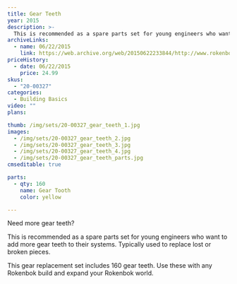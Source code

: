 ```yaml
---
title: Gear Teeth
year: 2015
description: >-
  This is recommended as a spare parts set for young engineers who want to add more gear teeth to their systems. Typically used to replace lost or broken pieces.
archiveLinks:
  - name: 06/22/2015
    link: https://web.archive.org/web/20150622233844/http://www.rokenbok.com/shop/construction/gear-teeth-explore-mechanical-devices
priceHistory:
  - date: 06/22/2015
    price: 24.99
skus:
  - "20-00327"
categories: 
  - Building Basics
video: ""
plans:

thumb: /img/sets/20-00327_gear_teeth_1.jpg
images:
  - /img/sets/20-00327_gear_teeth_2.jpg
  - /img/sets/20-00327_gear_teeth_3.jpg
  - /img/sets/20-00327_gear_teeth_4.jpg
  - /img/sets/20-00327_gear_teeth_parts.jpg
cmseditable: true

parts:
  - qty: 160
    name: Gear Tooth
    color: yellow

---
```

Need more gear teeth?

This is recommended as a spare parts set for young engineers who want to add more gear teeth to their systems. Typically used to replace lost or broken pieces.

This gear replacement set includes 160 gear teeth. Use these with any Rokenbok build and expand your Rokenbok world.
